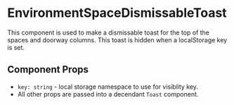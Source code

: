 # EnvironmentSpaceDismissableToast

This component is used to make a dismissable toast for the top of the spaces and doorway columns.
This toast is hidden when a localStorage key is set.

## Component Props
- `key: string` - local storage namespace to use for visiblity key.
- All other props are passed into a decendant `Toast` component.
